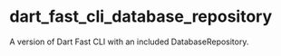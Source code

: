 # dart_fast_cli_database_repository
A version of Dart Fast CLI with an included DatabaseRepository.

